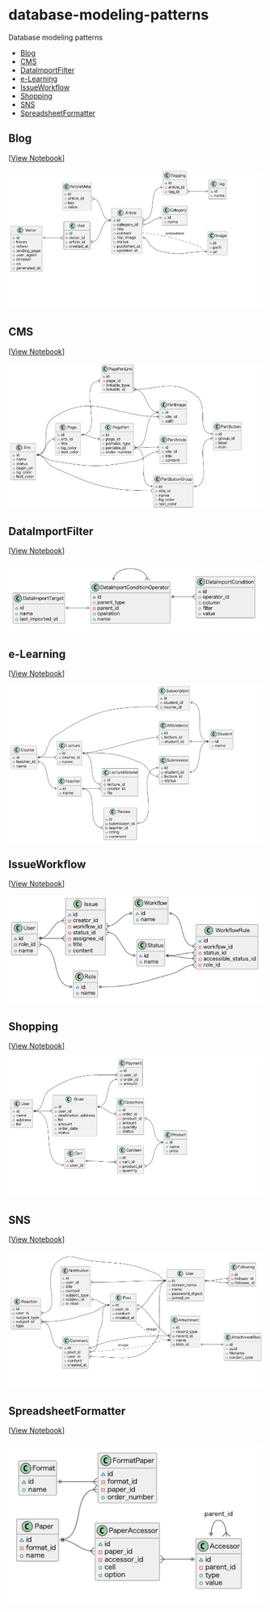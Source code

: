 # database-modeling-patterns
Database modeling patterns

* [Blog](#Blog)
* [CMS](#CMS)
* [DataImportFilter](#DataImportFilter)
* [e-Learning](#e-Learning)
* [IssueWorkflow](#IssueWorkflow)
* [Shopping](#Shopping)
* [SNS](#SNS)
* [SpreadsheetFormatter](#SpreadsheetFormatter)


## Blog
[[View Notebook](Blog/Blog.ipynb)]

![Blog](Blog/er-diagram.png)


## CMS
[[View Notebook](CMS/CMS.ipynb)]

![CMS](CMS/er-diagram.png)


## DataImportFilter
[[View Notebook](DataImportFilter/DataImportFilter.ipynb)]

![DataImportFilter](DataImportFilter/er-diagram.png)


## e-Learning
[[View Notebook](e-Learning/e-Learning.ipynb)]

![e-Learning](e-Learning/er-diagram.png)


## IssueWorkflow
[[View Notebook](IssueWorkflow/IssueWorkflow.ipynb)]

![IssueWorkflow](IssueWorkflow/er-diagram.png)


## Shopping
[[View Notebook](Shopping/Shopping.ipynb)]

![Shopping](Shopping/er-diagram.png)


## SNS
[[View Notebook](SNS/SNS.ipynb)]

![SNS](SNS/er-diagram.png)


## SpreadsheetFormatter
[[View Notebook](SpreadsheetFormatter/SpreadsheetFormatter.ipynb)]

![SpreadsheetFormatter](SpreadsheetFormatter/er-diagram.png)